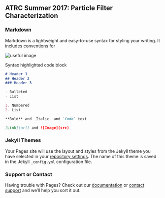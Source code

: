 


## ATRC Summer 2017: Particle Filter Characterization

### Markdown

Markdown is a lightweight and easy-to-use syntax for styling your writing. It includes conventions for

![useful image](https://github.com/drmohler/ParticleFilterCharacterization/blob/master/docs/images/PFTrack.png=250x)

Syntax highlighted code block
```markdown
# Header 1
## Header 2
### Header 3

- Bulleted
- List

1. Numbered
2. List

**Bold** and _Italic_ and `Code` text

[Link](url) and ![Image](src)
```



### Jekyll Themes

Your Pages site will use the layout and styles from the Jekyll theme you have selected in your [repository settings](https://github.com/drmohler/ParticleFilterCharacterization/settings). The name of this theme is saved in the Jekyll `_config.yml` configuration file.

### Support or Contact

Having trouble with Pages? Check out our [documentation](https://help.github.com/categories/github-pages-basics/) or [contact support](https://github.com/contact) and we’ll help you sort it out.
